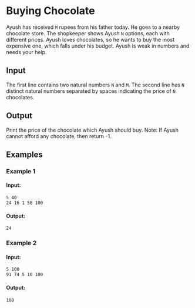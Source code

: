 # Buying Chocolate

Ayush has received `M` rupees from his father today. He goes to a nearby chocolate store. The shopkeeper shows Ayush `N` options, each with different prices. Ayush loves chocolates, so he wants to buy the most expensive one, which falls under his budget. Ayush is weak in numbers and needs your help.

## Input

The first line contains two natural numbers `N` and `M`. The second line has `N` distinct natural numbers separated by spaces indicating the price of `N` chocolates.

## Output

Print the price of the chocolate which Ayush should buy.
Note: If Ayush cannot afford any chocolate, then return -1.

## Examples

### Example 1
#### Input:
```
5 40
24 16 1 50 100
```
#### Output:
```
24
```

### Example 2
#### Input:
```
5 100
91 74 5 10 100
```
#### Output:
```
100
```

